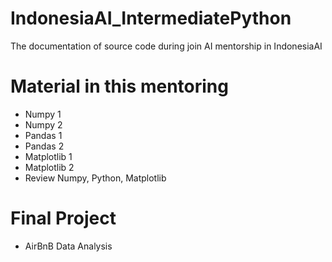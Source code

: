 # IndonesiaAI_IntermediatePython
The documentation of source code during join AI mentorship in IndonesiaAI 

# Material in this mentoring
- Numpy 1
- Numpy 2
- Pandas 1
- Pandas 2
- Matplotlib 1
- Matplotlib 2
- Review Numpy, Python, Matplotlib

# Final Project
- AirBnB Data Analysis

